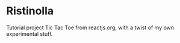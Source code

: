 # Ristinolla
Tutorial project Tic Tac Toe from reactjs.org, with a twist of my own experimental stuff.
